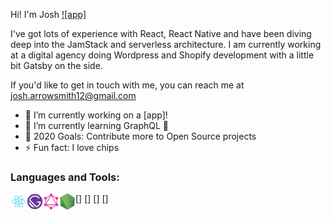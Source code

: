Hi! I'm Josh
[![app]](https://github.com/josharrowsmith/skateparks-app)

I've got lots of experience with React, React Native and have been diving deep into the JamStack and serverless architecture. I am currently working at a digital agency doing Wordpress and Shopify development with a little bit Gatsby on the side.

If you'd like to get in touch with me, you can reach me at josh.arrowsmith12@gmail.com

- 🔭 I’m currently working on a [app]!
- 🌱 I’m currently learning GraphQL 🤣
- 🥅 2020 Goals: Contribute more to Open Source projects
- ⚡ Fun fact: I love chips

### Languages and Tools:
[<img align="left" alt="React" width="26px" src="https://raw.githubusercontent.com/github/explore/80688e429a7d4ef2fca1e82350fe8e3517d3494d/topics/react/react.png" />]
[<img align="left" alt="Gatsby" width="26px" src="https://raw.githubusercontent.com/github/explore/e94815998e4e0713912fed477a1f346ec04c3da2/topics/gatsby/gatsby.png" />]
[<img align="left" alt="GraphQL" width="26px" src="https://raw.githubusercontent.com/github/explore/80688e429a7d4ef2fca1e82350fe8e3517d3494d/topics/graphql/graphql.png" />]
[<img align="left" alt="Node.js" width="26px" src="https://raw.githubusercontent.com/github/explore/80688e429a7d4ef2fca1e82350fe8e3517d3494d/topics/nodejs/nodejs.png" />]